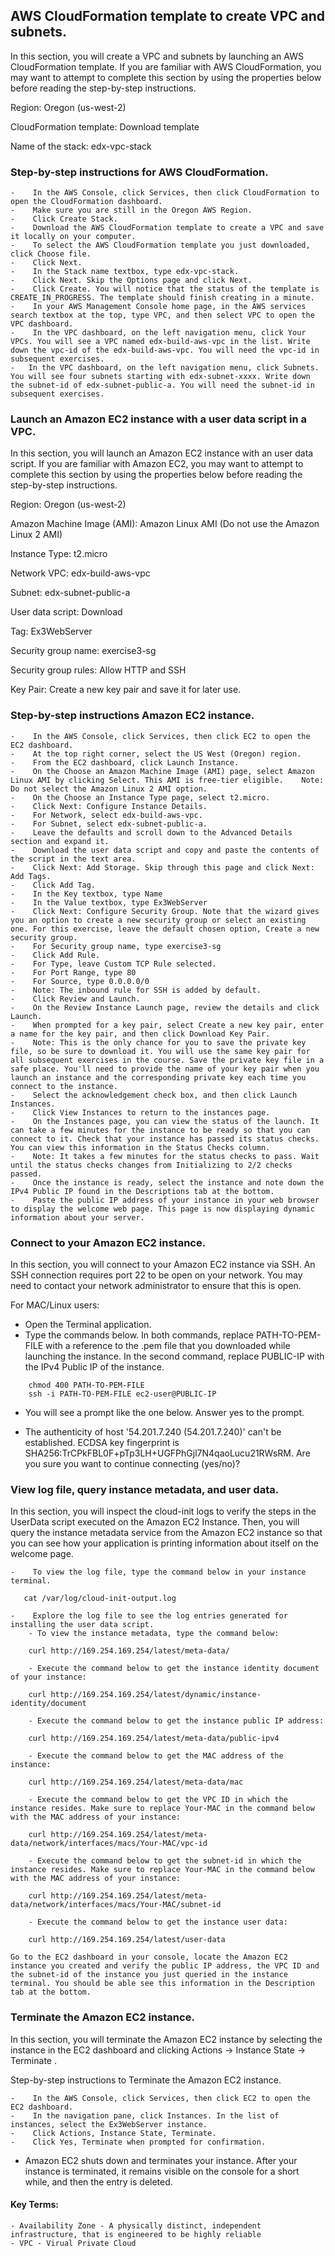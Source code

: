 ## AWS CloudFormation template to create VPC and subnets.

In this section, you will create a VPC and subnets by launching an AWS CloudFormation template. If you are familiar with AWS CloudFormation, you may want to attempt to complete this section by using the properties below before reading the step-by-step instructions.

Region: Oregon (us-west-2)

CloudFormation template: Download template

Name of the stack: edx-vpc-stack


### Step-by-step instructions for AWS CloudFormation.

	-    In the AWS Console, click Services, then click CloudFormation to open the CloudFormation dashboard.
	-    Make sure you are still in the Oregon AWS Region.
	-    Click Create Stack.
	-    Download the AWS CloudFormation template to create a VPC and save it locally on your computer.
	-    To select the AWS CloudFormation template you just downloaded, click Choose file.
	-    Click Next.
	-    In the Stack name textbox, type edx-vpc-stack.
	-    Click Next. Skip the Options page and click Next.
	-    Click Create. You will notice that the status of the template is CREATE_IN_PROGRESS. The template should finish creating in a minute.
	-    In your AWS Management Console home page, in the AWS services search textbox at the top, type VPC, and then select VPC to open the VPC dashboard.
	-    In the VPC dashboard, on the left navigation menu, click Your VPCs. You will see a VPC named edx-build-aws-vpc in the list. Write down the vpc-id of the edx-build-aws-vpc. You will need the vpc-id in subsequent exercises.
	-   In the VPC dashboard, on the left navigation menu, click Subnets. You will see four subnets starting with edx-subnet-xxxx. Write down the subnet-id of edx-subnet-public-a. You will need the subnet-id in subsequent exercises.

### Launch an Amazon EC2 instance with a user data script in a VPC.

In this section, you will launch an Amazon EC2 instance with an user data script. If you are familiar with Amazon EC2, you may want to attempt to complete this section by using the properties below before reading the step-by-step instructions.

Region: Oregon (us-west-2)

Amazon Machine Image (AMI): Amazon Linux AMI (Do not use the Amazon Linux 2 AMI)

Instance Type: t2.micro

Network VPC: edx-build-aws-vpc

Subnet: edx-subnet-public-a

User data script: Download

Tag: Ex3WebServer


Security group name: exercise3-sg

Security group rules: Allow HTTP and SSH

Key Pair: Create a new key pair and save it for later use.


### Step-by-step instructions Amazon EC2 instance.

	-    In the AWS Console, click Services, then click EC2 to open the EC2 dashboard.
	-    At the top right corner, select the US West (Oregon) region.
	-    From the EC2 dashboard, click Launch Instance.
	-    On the Choose an Amazon Machine Image (AMI) page, select Amazon Linux AMI by clicking Select. This AMI is free-tier eligible.    Note: Do not select the Amazon Linux 2 AMI option.
	-    On the Choose an Instance Type page, select t2.micro.
	-    Click Next: Configure Instance Details.
	-    For Network, select edx-build-aws-vpc.
	-    For Subnet, select edx-subnet-public-a.
	-    Leave the defaults and scroll down to the Advanced Details section and expand it.
	-    Download the user data script and copy and paste the contents of the script in the text area.
	-    Click Next: Add Storage. Skip through this page and click Next: Add Tags.
	-    Click Add Tag.
	-    In the Key textbox, type Name
	-    In the Value textbox, type Ex3WebServer
	-    Click Next: Configure Security Group. Note that the wizard gives you an option to create a new security group or select an existing one. For this exercise, leave the default chosen option, Create a new security group.
	-    For Security group name, type exercise3-sg
	-    Click Add Rule.
	-    For Type, leave Custom TCP Rule selected.
	-    For Port Range, type 80
	-    For Source, type 0.0.0.0/0
	-    Note: The inbound rule for SSH is added by default.
	-    Click Review and Launch.
	-    On the Review Instance Launch page, review the details and click Launch.
	-    When prompted for a key pair, select Create a new key pair, enter a name for the key pair, and then click Download Key Pair.
	-    Note: This is the only chance for you to save the private key file, so be sure to download it. You will use the same key pair for all subsequent exercises in the course. Save the private key file in a safe place. You'll need to provide the name of your key pair when you launch an instance and the corresponding private key each time you connect to the instance.
	-    Select the acknowledgement check box, and then click Launch Instances.
	-    Click View Instances to return to the instances page.
	-    On the Instances page, you can view the status of the launch. It can take a few minutes for the instance to be ready so that you can connect to it. Check that your instance has passed its status checks. You can view this information in the Status Checks column.
	-    Note: It takes a few minutes for the status checks to pass. Wait until the status checks changes from Initializing to 2/2 checks passed.
	-    Once the instance is ready, select the instance and note down the IPv4 Public IP found in the Descriptions tab at the bottom.
	-    Paste the public IP address of your instance in your web browser to display the welcome web page. This page is now displaying dynamic information about your server.

### Connect to your Amazon EC2 instance.

In this section, you will connect to your Amazon EC2 instance via SSH. An SSH connection requires port 22 to be open on your network. You may need to contact your network administrator to ensure that this is open.

For MAC/Linux users:

-    Open the Terminal application.
-    Type the commands below. In both commands, replace PATH-TO-PEM-FILE with a reference to the .pem file that you downloaded while launching the instance. In the second command, replace PUBLIC-IP with the IPv4 Public IP of the instance.
```
    chmod 400 PATH-TO-PEM-FILE
    ssh -i PATH-TO-PEM-FILE ec2-user@PUBLIC-IP
```   
-    You will see a prompt like the one below. Answer yes to the prompt.

-    The authenticity of host '54.201.7.240 (54.201.7.240)' can't be established. ECDSA key fingerprint is SHA256:TrCPkFBL0F+pTp3LH+UGFPhGjl7N4qaoLucu21RWsRM. Are you sure you want to continue connecting (yes/no)?



### View log file, query instance metadata, and user data.

In this section, you will inspect the cloud-init logs to verify the steps in the UserData script executed on the Amazon EC2 Instance. Then, you will query the instance metadata service from the Amazon EC2 instance so that you can see how your application is printing information about itself on the welcome page.

	-    To view the log file, type the command below in your instance terminal.
```
   cat /var/log/cloud-init-output.log
```
	
	-    Explore the log file to see the log entries generated for installing the user data script.
    	- To view the instance metadata, type the command below:
```
    curl http://169.254.169.254/latest/meta-data/
```
    	
    	- Execute the command below to get the instance identity document of your instance:
```
    curl http://169.254.169.254/latest/dynamic/instance-identity/document
```    
    
    	- Execute the command below to get the instance public IP address:
```
    curl http://169.254.169.254/latest/meta-data/public-ipv4
```   
    	
    	- Execute the command below to get the MAC address of the instance:
```
    curl http://169.254.169.254/latest/meta-data/mac
```
    	
    	- Execute the command below to get the VPC ID in which the instance resides. Make sure to replace Your-MAC in the command below with the MAC address of your instance:
```
    curl http://169.254.169.254/latest/meta-data/network/interfaces/macs/Your-MAC/vpc-id
```
    
    	- Execute the command below to get the subnet-id in which the instance resides. Make sure to replace Your-MAC in the command below with the MAC address of your instance:
```
    curl http://169.254.169.254/latest/meta-data/network/interfaces/macs/Your-MAC/subnet-id
```
    
    	- Execute the command below to get the instance user data:
```
    curl http://169.254.169.254/latest/user-data
```
    Go to the EC2 dashboard in your console, locate the Amazon EC2 instance you created and verify the public IP address, the VPC ID and the subnet-id of the instance you just queried in the instance terminal. You should be able see this information in the Description tab at the bottom.

### Terminate the Amazon EC2 instance.

In this section, you will terminate the Amazon EC2 instance by selecting the instance in the EC2 dashboard and clicking Actions -> Instance State -> Terminate .

Step-by-step instructions to Terminate the Amazon EC2 instance.

	-    In the AWS Console, click Services, then click EC2 to open the EC2 dashboard.
	-    In the navigation pane, click Instances. In the list of instances, select the Ex3WebServer instance.
	-    Click Actions, Instance State, Terminate.
	-    Click Yes, Terminate when prompted for confirmation.
-    Amazon EC2 shuts down and terminates your instance. After your instance is terminated, it remains visible on the console for a short while, and then the entry is deleted.

#### Key Terms:
	- Availability Zone - A physically distinct, independent infrastructure, that is engineered to be highly reliable 
	- VPC - Virual Private Cloud
